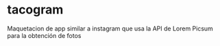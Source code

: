 # tacogram
Maquetacion de app similar a instagram que usa la API de Lorem Picsum para la obtención de fotos
